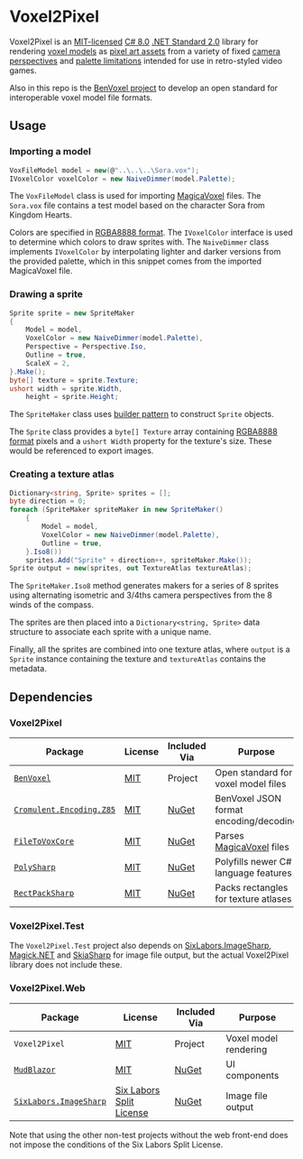# Voxel2Pixel
Voxel2Pixel is an [MIT-licensed](LICENSE) [C# 8.0](https://dotnet.microsoft.com/en-us/languages/csharp) [.NET Standard 2.0](https://learn.microsoft.com/en-us/dotnet/standard/net-standard) library for rendering [voxel models](https://www.megavoxels.com/learn/what-is-a-voxel/) as [pixel art assets](https://2dwillneverdie.com/intro/) from a variety of fixed [camera perspectives](https://opengameart.org/content/chapter-3-perspectives) and [palette limitations](https://lospec.com/palette-list) intended for use in retro-styled video games.

Also in this repo is the [BenVoxel project](BenVoxel/README.md) to develop an open standard for interoperable voxel model file formats.
## Usage
### Importing a model
```csharp
VoxFileModel model = new(@"..\..\..\Sora.vox");
IVoxelColor voxelColor = new NaiveDimmer(model.Palette);
```
The `VoxFileModel` class is used for importing [MagicaVoxel](https://ephtracy.github.io/) files. The `Sora.vox` file contains a test model based on the character Sora from Kingdom Hearts.

Colors are specified in [RGBA8888 format](https://en.wikipedia.org/wiki/RGBA_color_model#RGBA8888). The `IVoxelColor` interface is used to determine which colors to draw sprites with. The `NaiveDimmer` class implements `IVoxelColor` by interpolating lighter and darker versions from the provided palette, which in this snippet comes from the imported MagicaVoxel file.
### Drawing a sprite
```csharp
Sprite sprite = new SpriteMaker
{
	Model = model,
	VoxelColor = new NaiveDimmer(model.Palette),
	Perspective = Perspective.Iso,
	Outline = true,
	ScaleX = 2,
}.Make();
byte[] texture = sprite.Texture;
ushort width = sprite.Width,
	height = sprite.Height;
```
The `SpriteMaker` class uses [builder pattern](https://en.wikipedia.org/wiki/Builder_pattern) to construct `Sprite` objects.

The `Sprite` class provides a `byte[] Texture` array containing [RGBA8888 format](https://en.wikipedia.org/wiki/RGBA_color_model#RGBA8888) pixels and a `ushort Width` property for the texture's size. These would be referenced to export images.
### Creating a texture atlas
```csharp
Dictionary<string, Sprite> sprites = [];
byte direction = 0;
foreach (SpriteMaker spriteMaker in new SpriteMaker()
	{
		Model = model,
		VoxelColor = new NaiveDimmer(model.Palette),
		Outline = true,
	}.Iso8())
	sprites.Add("Sprite" + direction++, spriteMaker.Make());
Sprite output = new(sprites, out TextureAtlas textureAtlas);
```
The `SpriteMaker.Iso8` method generates makers for a series of 8 sprites using alternating isometric and 3/4ths camera perspectives from the 8 winds of the compass.

The sprites are then placed into a `Dictionary<string, Sprite>` data structure to associate each sprite with a unique name.

Finally, all the sprites are combined into one texture atlas, where `output` is a `Sprite` instance containing the texture and `textureAtlas` contains the metadata.
## Dependencies
### Voxel2Pixel
|Package|License|Included Via|Purpose|
|---|---|---|---|
|[`BenVoxel`](BenVoxel/README.md)|[MIT](LICENSE)|Project|Open standard for voxel model files|
|[`Cromulent.Encoding.Z85`](https://github.com/Trigger2991/Cromulent.Encoding.Z85)|[MIT](https://github.com/Trigger2991/Cromulent.Encoding.Z85/blob/master/LICENSE)|[NuGet](https://www.nuget.org/packages/Cromulent.Encoding.Z85)|BenVoxel JSON format encoding/decoding|
|[`FileToVoxCore`](https://github.com/Zarbuz/FileToVoxCore)|[MIT](https://github.com/Zarbuz/FileToVoxCore/blob/master/LICENSE)|[NuGet](https://www.nuget.org/packages/FileToVoxCore)|Parses [MagicaVoxel](https://ephtracy.github.io/) files|
|[`PolySharp`](https://github.com/Sergio0694/PolySharp)|[MIT](https://github.com/Sergio0694/PolySharp/blob/main/LICENSE)|[NuGet](https://www.nuget.org/packages/PolySharp)|Polyfills newer C# language features|
|[`RectPackSharp`](https://github.com/ThomasMiz/RectpackSharp)|[MIT](https://github.com/ThomasMiz/RectpackSharp/blob/main/LICENSE)|[NuGet](https://www.nuget.org/packages/RectpackSharp)|Packs rectangles for texture atlases|
### Voxel2Pixel.Test
The `Voxel2Pixel.Test` project also depends on [SixLabors.ImageSharp](https://github.com/SixLabors/ImageSharp), [Magick.NET](https://github.com/dlemstra/Magick.NET) and [SkiaSharp](https://github.com/mono/SkiaSharp) for image file output, but the actual Voxel2Pixel library does not include these.
### Voxel2Pixel.Web
|Package|License|Included Via|Purpose|
|---|---|---|---|
|`Voxel2Pixel`|[MIT](LICENSE)|Project|Voxel model rendering|
|[`MudBlazor`](https://mudblazor.com/)|[MIT](https://github.com/MudBlazor/MudBlazor/blob/dev/LICENSE)|[NuGet](https://www.nuget.org/packages/MudBlazor)|UI components|
|[`SixLabors.ImageSharp`](https://github.com/SixLabors/ImageSharp)|[Six Labors Split License](https://github.com/SixLabors/ImageSharp/blob/main/LICENSE)|[NuGet](https://www.nuget.org/packages/sixlabors.imagesharp/)|Image file output|

Note that using the other non-test projects without the web front-end does not impose the conditions of the Six Labors Split License.
